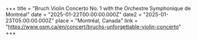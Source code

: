 +++
title = "Bruch Violin Concerto No. 1 with the Orchestre Symphonique de Montréal"
date = "2025-01-22T00:00:00.000Z"
date2 = "2025-01-23T05:00:00.000Z"
place = "Montréal, Canada"
link = "https://www.osm.ca/en/concert/bruchs-unforgettable-violin-concerto"
+++

